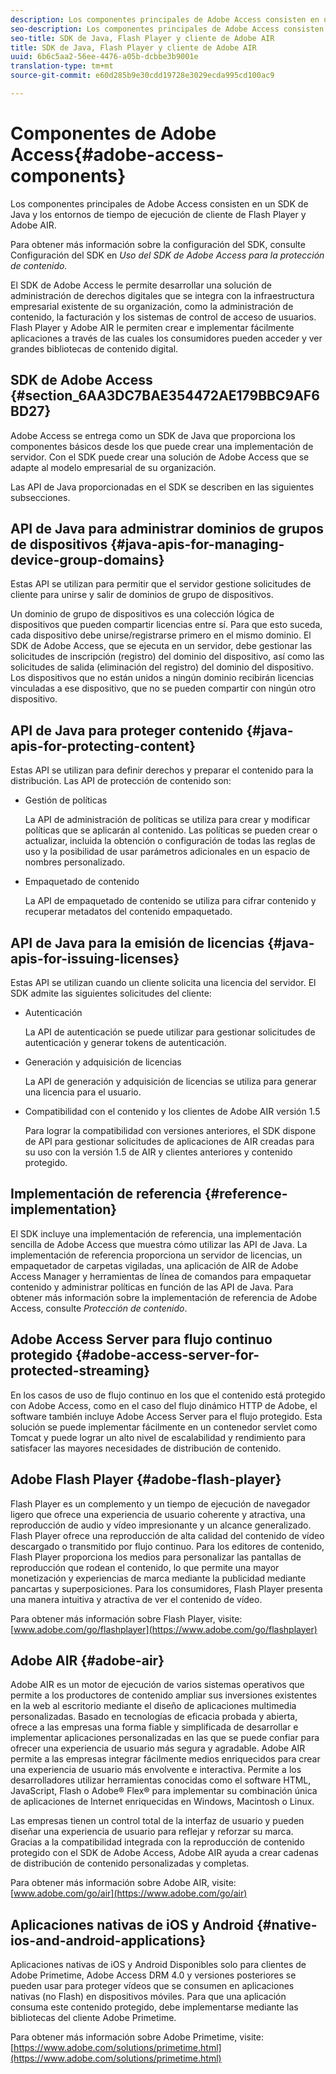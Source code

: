 ```yaml
---
description: Los componentes principales de Adobe Access consisten en un SDK de Java y los entornos de tiempo de ejecución de cliente de Flash Player y Adobe AIR.
seo-description: Los componentes principales de Adobe Access consisten en un SDK de Java y los entornos de tiempo de ejecución de cliente de Flash Player y Adobe AIR.
seo-title: SDK de Java, Flash Player y cliente de Adobe AIR
title: SDK de Java, Flash Player y cliente de Adobe AIR
uuid: 6b6c5aa2-56ee-4476-a05b-dcbbe3b9001e
translation-type: tm+mt
source-git-commit: e60d285b9e30cdd19728e3029ecda995cd100ac9

---
```



# Componentes de Adobe Access{#adobe-access-components}

Los componentes principales de Adobe Access consisten en un SDK de Java y los entornos de tiempo de ejecución de cliente de Flash Player y Adobe AIR.

Para obtener más información sobre la configuración del SDK, consulte Configuración del SDK en *Uso del SDK de Adobe Access para la protección de contenido.*

El SDK de Adobe Access le permite desarrollar una solución de administración de derechos digitales que se integra con la infraestructura empresarial existente de su organización, como la administración de contenido, la facturación y los sistemas de control de acceso de usuarios. Flash Player y Adobe AIR le permiten crear e implementar fácilmente aplicaciones a través de las cuales los consumidores pueden acceder y ver grandes bibliotecas de contenido digital.

## SDK de Adobe Access {#section_6AA3DC7BAE354472AE179BBC9AF6BD27}

Adobe Access se entrega como un SDK de Java que proporciona los componentes básicos desde los que puede crear una implementación de servidor. Con el SDK puede crear una solución de Adobe Access que se adapte al modelo empresarial de su organización.

Las API de Java proporcionadas en el SDK se describen en las siguientes subsecciones.

## API de Java para administrar dominios de grupos de dispositivos {#java-apis-for-managing-device-group-domains}

Estas API se utilizan para permitir que el servidor gestione solicitudes de cliente para unirse y salir de dominios de grupo de dispositivos.

Un dominio de grupo de dispositivos es una colección lógica de dispositivos que pueden compartir licencias entre sí. Para que esto suceda, cada dispositivo debe unirse/registrarse primero en el mismo dominio. El SDK de Adobe Access, que se ejecuta en un servidor, debe gestionar las solicitudes de inscripción (registro) del dominio del dispositivo, así como las solicitudes de salida (eliminación del registro) del dominio del dispositivo. Los dispositivos que no están unidos a ningún dominio recibirán licencias vinculadas a ese dispositivo, que no se pueden compartir con ningún otro dispositivo.

## API de Java para proteger contenido {#java-apis-for-protecting-content}

Estas API se utilizan para definir derechos y preparar el contenido para la distribución. Las API de protección de contenido son:

* Gestión de políticas

   La API de administración de políticas se utiliza para crear y modificar políticas que se aplicarán al contenido. Las políticas se pueden crear o actualizar, incluida la obtención o configuración de todas las reglas de uso y la posibilidad de usar parámetros adicionales en un espacio de nombres personalizado.

* Empaquetado de contenido

   La API de empaquetado de contenido se utiliza para cifrar contenido y recuperar metadatos del contenido empaquetado.

## API de Java para la emisión de licencias {#java-apis-for-issuing-licenses}

Estas API se utilizan cuando un cliente solicita una licencia del servidor. El SDK admite las siguientes solicitudes del cliente:

* Autenticación

   La API de autenticación se puede utilizar para gestionar solicitudes de autenticación y generar tokens de autenticación.

* Generación y adquisición de licencias

   La API de generación y adquisición de licencias se utiliza para generar una licencia para el usuario.

* Compatibilidad con el contenido y los clientes de Adobe AIR versión 1.5

   Para lograr la compatibilidad con versiones anteriores, el SDK dispone de API para gestionar solicitudes de aplicaciones de AIR creadas para su uso con la versión 1.5 de AIR y clientes anteriores y contenido protegido.

## Implementación de referencia {#reference-implementation}

El SDK incluye una implementación de referencia, una implementación sencilla de Adobe Access que muestra cómo utilizar las API de Java. La implementación de referencia proporciona un servidor de licencias, un empaquetador de carpetas vigiladas, una aplicación de AIR de Adobe Access Manager y herramientas de línea de comandos para empaquetar contenido y administrar políticas en función de las API de Java. Para obtener más información sobre la implementación de referencia de Adobe Access, consulte *Protección de contenido*.

## Adobe Access Server para flujo continuo protegido {#adobe-access-server-for-protected-streaming}

En los casos de uso de flujo continuo en los que el contenido está protegido con Adobe Access, como en el caso del flujo dinámico HTTP de Adobe, el software también incluye Adobe Access Server para el flujo protegido. Esta solución se puede implementar fácilmente en un contenedor servlet como Tomcat y puede lograr un alto nivel de escalabilidad y rendimiento para satisfacer las mayores necesidades de distribución de contenido.

## Adobe Flash Player {#adobe-flash-player}

Flash Player es un complemento y un tiempo de ejecución de navegador ligero que ofrece una experiencia de usuario coherente y atractiva, una reproducción de audio y vídeo impresionante y un alcance generalizado. Flash Player ofrece una reproducción de alta calidad del contenido de vídeo descargado o transmitido por flujo continuo. Para los editores de contenido, Flash Player proporciona los medios para personalizar las pantallas de reproducción que rodean el contenido, lo que permite una mayor monetización y experiencias de marca mediante la publicidad mediante pancartas y superposiciones. Para los consumidores, Flash Player presenta una manera intuitiva y atractiva de ver el contenido de vídeo.

Para obtener más información sobre Flash Player, visite: [www.adobe.com/go/flashplayer](https://www.adobe.com/go/flashplayer)

## Adobe AIR {#adobe-air}

Adobe AIR es un motor de ejecución de varios sistemas operativos que permite a los productores de contenido ampliar sus inversiones existentes en la web al escritorio mediante el diseño de aplicaciones multimedia personalizadas. Basado en tecnologías de eficacia probada y abierta, ofrece a las empresas una forma fiable y simplificada de desarrollar e implementar aplicaciones personalizadas en las que se puede confiar para ofrecer una experiencia de usuario más segura y agradable. Adobe AIR permite a las empresas integrar fácilmente medios enriquecidos para crear una experiencia de usuario más envolvente e interactiva. Permite a los desarrolladores utilizar herramientas conocidas como el software HTML, JavaScript, Flash o Adobe® Flex® para implementar su combinación única de aplicaciones de Internet enriquecidas en Windows, Macintosh o Linux.

Las empresas tienen un control total de la interfaz de usuario y pueden diseñar una experiencia de usuario para reflejar y reforzar su marca. Gracias a la compatibilidad integrada con la reproducción de contenido protegido con el SDK de Adobe Access, Adobe AIR ayuda a crear cadenas de distribución de contenido personalizadas y completas.

Para obtener más información sobre Adobe AIR, visite: [www.adobe.com/go/air](https://www.adobe.com/go/air)

## Aplicaciones nativas de iOS y Android {#native-ios-and-android-applications}

Aplicaciones nativas de iOS y Android Disponibles solo para clientes de Adobe Primetime, Adobe Access DRM 4.0 y versiones posteriores se pueden usar para proteger vídeos que se consumen en aplicaciones nativas (no Flash) en dispositivos móviles. Para que una aplicación consuma este contenido protegido, debe implementarse mediante las bibliotecas del cliente Adobe Primetime.

Para obtener más información sobre Adobe Primetime, visite: [https://www.adobe.com/solutions/primetime.html](https://www.adobe.com/solutions/primetime.html)